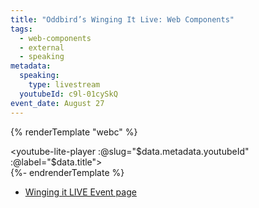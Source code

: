 ```yaml
---
title: "Oddbird’s Winging It Live: Web Components"
tags:
  - web-components
  - external
  - speaking
metadata:
  speaking:
    type: livestream
  youtubeId: c9l-01cySkQ
event_date: August 27
---
```

{% renderTemplate "webc" %}<div><youtube-lite-player :@slug="$data.metadata.youtubeId" :@label="$data.title"></youtube-lite-player></div>{%- endrenderTemplate %}

- [Winging it LIVE Event page](https://www.oddbird.net/2024/08/27/winging-it-11/)